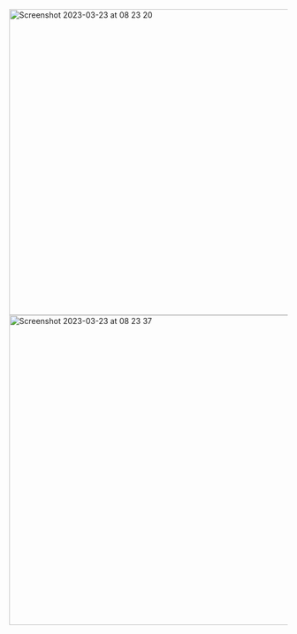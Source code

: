 <img width="553" alt="Screenshot 2023-03-23 at 08 23 20" src="https://user-images.githubusercontent.com/95253429/227202699-d989a226-51ca-4635-a453-1676449bb775.png">
<img width="560" alt="Screenshot 2023-03-23 at 08 23 37" src="https://user-images.githubusercontent.com/95253429/227202754-8dd9a25c-853e-490b-afdd-8fe683da40b2.png">
